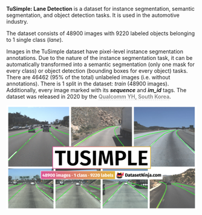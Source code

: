 **TuSimple: Lane Detection** is a dataset for instance segmentation, semantic segmentation, and object detection tasks. It is used in the automotive industry. 

The dataset consists of 48900 images with 9220 labeled objects belonging to 1 single class (*lane*).

Images in the TuSimple dataset have pixel-level instance segmentation annotations. Due to the nature of the instance segmentation task, it can be automatically transformed into a semantic segmentation (only one mask for every class) or object detection (bounding boxes for every object) tasks. There are 46462 (95% of the total) unlabeled images (i.e. without annotations). There is 1 split in the dataset: *train* (48900 images). Additionally, every image marked with its ***sequence*** and ***im_id*** tags. The dataset was released in 2020 by the <span style="font-weight: 600; color: grey; border-bottom: 1px dashed #d3d3d3;">Qualcomm YH, South Korea</span>.

<img src="https://github.com/dataset-ninja/tu-simple/raw/main/visualizations/poster.png">
